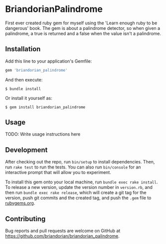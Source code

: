 # BriandorianPalindrome

First ever created ruby gem for myself using the 'Learn enough ruby to be dangerous' book. The gem is about a palindrome detector, so when given a palindrome, a true is returned and a false when the value isn't a palindrome.

## Installation

Add this line to your application's Gemfile:

```ruby
gem 'briandorian_palindrome'
```

And then execute:

    $ bundle install

Or install it yourself as:

    $ gem install briandorian_palindrome

## Usage

TODO: Write usage instructions here

## Development

After checking out the repo, run `bin/setup` to install dependencies. Then, run `rake test` to run the tests. You can also run `bin/console` for an interactive prompt that will allow you to experiment.

To install this gem onto your local machine, run `bundle exec rake install`. To release a new version, update the version number in `version.rb`, and then run `bundle exec rake release`, which will create a git tag for the version, push git commits and the created tag, and push the `.gem` file to [rubygems.org](https://rubygems.org).

## Contributing

Bug reports and pull requests are welcome on GitHub at https://github.com/briandorian/briandorian_palindrome.
